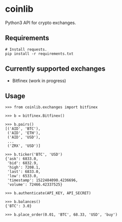 # coinlib
Python3 API for crypto exchanges.

## Requirements

```shell
# Install requests.
pip install -r requirements.txt
```

## Currently supported exchanges

* Bitfinex (work in progress)

## Usage

```
>>> from coinlib.exchanges import bitfinex

>>> b = bitfinex.Bitfinex()

>>> b.pairs()
[('AID', 'BTC'),
 ('AID', 'ETH'),
 ('AID', 'USD'),
 ...
 ('ZRX', 'USD')]

>>> b.ticker('BTC', 'USD')
{'ask': 6833.0,
 'bid': 6832.9,
 'high': 7208.1,
 'last': 6833.0,
 'low': 6533.0,
 'timestamp': 1522484090.4236696,
 'volume': 72466.42337525}

>>> b.authenticate(API_KEY, API_SECRET)

>>> b.balances()
{'BTC': 3.0}

>>> b.place_order(0.01, 'BTC', 68.33, 'USD', 'buy')
```
